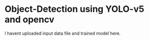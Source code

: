 # Object-Detection using YOLO-v5 and opencv
I havent uploaded input data file and trained model here.
